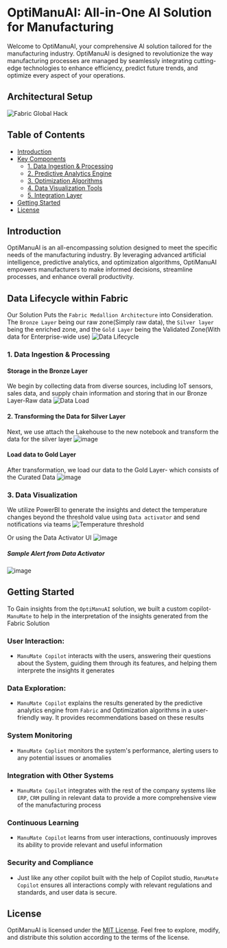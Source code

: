 # OptiManuAI: All-in-One AI Solution for Manufacturing

Welcome to OptiManuAI, your comprehensive AI solution tailored for the manufacturing industry. OptiManuAI is designed to revolutionize the way manufacturing processes are managed by seamlessly integrating cutting-edge technologies to enhance efficiency, predict future trends, and optimize every aspect of your operations.

## Architectural Setup
![Fabric Global Hack](https://github.com/AnthonyByansi/OptiManuAI/assets/101401469/9764a3a6-bab8-46d9-87cf-20a908aabc10)

## Table of Contents
- [Introduction](#introduction)
- [Key Components](#key-components)
  - [1. Data Ingestion & Processing](#data-ingestion--processing)
  - [2. Predictive Analytics Engine](#predictive-analytics-engine)
  - [3. Optimization Algorithms](#optimization-algorithms)
  - [4. Data Visualization Tools](#data-visualization-tools)
  - [5. Integration Layer](#integration-layer)
- [Getting Started](#getting-started)
- [License](#license)

## Introduction

OptiManuAI is an all-encompassing solution designed to meet the specific needs of the manufacturing industry. By leveraging advanced artificial intelligence, predictive analytics, and optimization algorithms, OptiManuAI empowers manufacturers to make informed decisions, streamline processes, and enhance overall productivity.

## Data Lifecycle within Fabric
Our Solution Puts the `Fabric Medallion Architecture` into Consideration. The `Bronze Layer` being our raw zone(Simply raw data), the `Silver layer` being the enriched zone, and the `Gold Layer` being the Validated Zone(With data for Enterprise-wide use)
![Data Lifecycle](https://github.com/AnthonyByansi/OptiManuAI/assets/101401469/4fdc5cd4-f4f9-4d6e-87a0-3fb26e4f53d5)



### 1. Data Ingestion & Processing
#### Storage in the Bronze Layer
We begin by collecting data from diverse sources, including IoT sensors, sales data, and supply chain information and storing that in our Bronze Layer-Raw data
![Data Load](https://github.com/AnthonyByansi/OptiManuAI/assets/101401469/3bbd66cd-52b1-4529-828f-780bd27dcca7)

#### 2. Transforming the Data for Silver Layer
Next, we use attach the Lakehouse to the new notebook and transform the data for the silver layer
![image](https://github.com/AnthonyByansi/OptiManuAI/assets/101401469/5843ef2e-6140-4cdd-88a6-1f77871a7c48)

#### Load data to Gold Layer
After transformation, we load our data to the Gold Layer- which consists of the Curated Data
![image](https://github.com/AnthonyByansi/OptiManuAI/assets/101401469/079ee1e0-63cb-454d-a3a7-7abe1dba0e10)


### 3. Data Visualization

We utilize PowerBI to generate the insights and detect the temperature changes beyond the threshold value using `Data activator` and send notifications via teams
![Temperature threshold](https://github.com/AnthonyByansi/OptiManuAI/assets/101401469/7035f802-455e-4f80-8103-09ceaa001b06)

Or using the Data Activator UI
![image](https://github.com/AnthonyByansi/OptiManuAI/assets/101401469/a90bf0e8-e7a9-4362-b59b-1d418a8570bb)

##### Sample Alert from Data Activator
![image](https://github.com/AnthonyByansi/OptiManuAI/assets/101401469/68dd8603-d7da-4fcd-be7f-bda9d4a990a6)

## Getting Started
To Gain insights from the `OptiManuAI` solution, we built a custom copilot- `ManuMate` to help in the interpretation of the insights generated from the Fabric Solution

### User Interaction: 
- `ManuMate Copilot` interacts with the users, answering their questions about the System, guiding them through its features, and helping them interprete the insights it generates

### Data Exploration:
- `ManuMate Copilot` explains the results generated by the predictive analytics engine from `Fabric` and Optimization algorithms in a user-friendly way. It provides recommendations based on these results

### System Monitoring
- `ManuMate Copliot` monitors the system's performance, alerting users to any potential issues or anomalies

### Integration with Other Systems
- `ManuMate Copilot` integrates with the rest of the company systems like `ERP`, `CRM` pulling in relevant data to provide a more comprehensive view of the manufacturing process

### Continuous Learning
- `ManuMate Copilot` learns from user interactions, continuously improves its ability to provide relevant and useful information

### Security and Compliance
- Just like any other copilot built with the help of Copilot studio, `ManuMate Copilot` ensures all interactions comply with relevant regulations and standards, and user data is secure.

## License

OptiManuAI is licensed under the [MIT License](./LICENSE). Feel free to explore, modify, and distribute this solution according to the terms of the license.
